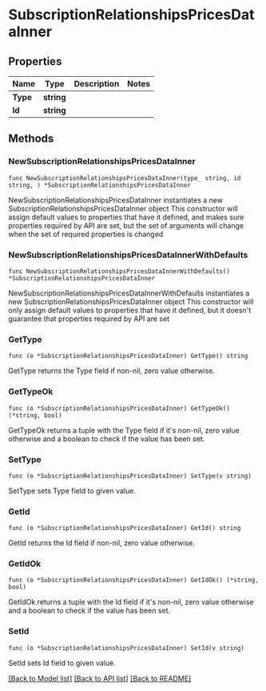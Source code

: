 # SubscriptionRelationshipsPricesDataInner

## Properties

Name | Type | Description | Notes
------------ | ------------- | ------------- | -------------
**Type** | **string** |  | 
**Id** | **string** |  | 

## Methods

### NewSubscriptionRelationshipsPricesDataInner

`func NewSubscriptionRelationshipsPricesDataInner(type_ string, id string, ) *SubscriptionRelationshipsPricesDataInner`

NewSubscriptionRelationshipsPricesDataInner instantiates a new SubscriptionRelationshipsPricesDataInner object
This constructor will assign default values to properties that have it defined,
and makes sure properties required by API are set, but the set of arguments
will change when the set of required properties is changed

### NewSubscriptionRelationshipsPricesDataInnerWithDefaults

`func NewSubscriptionRelationshipsPricesDataInnerWithDefaults() *SubscriptionRelationshipsPricesDataInner`

NewSubscriptionRelationshipsPricesDataInnerWithDefaults instantiates a new SubscriptionRelationshipsPricesDataInner object
This constructor will only assign default values to properties that have it defined,
but it doesn't guarantee that properties required by API are set

### GetType

`func (o *SubscriptionRelationshipsPricesDataInner) GetType() string`

GetType returns the Type field if non-nil, zero value otherwise.

### GetTypeOk

`func (o *SubscriptionRelationshipsPricesDataInner) GetTypeOk() (*string, bool)`

GetTypeOk returns a tuple with the Type field if it's non-nil, zero value otherwise
and a boolean to check if the value has been set.

### SetType

`func (o *SubscriptionRelationshipsPricesDataInner) SetType(v string)`

SetType sets Type field to given value.


### GetId

`func (o *SubscriptionRelationshipsPricesDataInner) GetId() string`

GetId returns the Id field if non-nil, zero value otherwise.

### GetIdOk

`func (o *SubscriptionRelationshipsPricesDataInner) GetIdOk() (*string, bool)`

GetIdOk returns a tuple with the Id field if it's non-nil, zero value otherwise
and a boolean to check if the value has been set.

### SetId

`func (o *SubscriptionRelationshipsPricesDataInner) SetId(v string)`

SetId sets Id field to given value.



[[Back to Model list]](../README.md#documentation-for-models) [[Back to API list]](../README.md#documentation-for-api-endpoints) [[Back to README]](../README.md)


